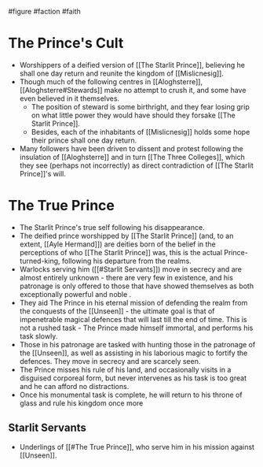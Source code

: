 #figure #faction #faith 
# The Prince's Cult
* Worshippers of a deified version of [[The Starlit Prince]], believing he shall one day return and reunite the kingdom of [[Mislicnesig]].
* Though much of the following centres in [[Aloghsterre]], [[Aloghsterre#Stewards]] make no attempt to crush it, and some have even believed in it themselves.
	* The position of steward is some birthright, and they fear losing grip on what little power they would have should they forsake [[The Starlit Prince]].
	* Besides, each of the inhabitants of [[Mislicnesig]] holds some hope their prince shall one day return.
* Many followers have been driven to dissent and protest following the insulation of [[Aloghsterre]] and in turn [[The Three Colleges]], which they see (perhaps not incorrectly) as direct contradiction of [[The Starlit Prince]]'s will.
# The True Prince
* The Starlit Prince's true self following his disappearance.
* The deified prince worshipped by [[The Starlit Prince]] (and, to an extent, [[Ayle Hermand]]) are deities born of the belief in the perceptions of who [[The Starlit Prince]] was, this is the actual Prince-turned-king, following his departure from the realms.
* Warlocks serving him ([[#Starlit Servants]]) move in secrecy and are almost entirely unknown - there are very few in existence, and his patronage is only offered to those that have showed themselves as both exceptionally powerful and noble .
* They aid The Prince in his eternal mission of defending the realm from the conquests of the [[Unseen]] - the ultimate goal is that of impenetrable magical defences that will last till the end of time. This is not a rushed task - The Prince made himself immortal, and performs his task slowly.
* Those in his patronage are tasked with hunting those in the patronage of the [[Unseen]], as well as assisting in his laborious magic to fortify the defences. They move in secrecy and are scarcely seen.
* The Prince misses his rule of his land, and occasionally visits in a disguised corporeal form, but never intervenes as his task is too great and he can afford no distractions.
* Once his monumental task is complete, he will return to his throne of glass and rule his kingdom once more 
## Starlit Servants
- Underlings of [[#The True Prince]], who serve him in his mission against [[Unseen]].